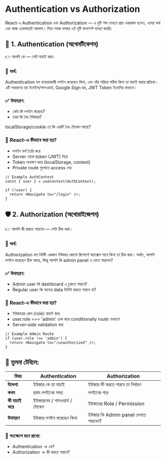# Authentication vs Authorization
React-এ Authentication এবং Authorization — এ দুটি শব্দ দেখতে প্রায় একরকম হলেও, এদের অর্থ এবং কাজ একেবারেই আলাদা। নিচে সহজ ভাষায় এই দুটি কনসেপ্ট ব্যাখ্যা করছি:

## 🔐 1. Authentication (অথেনটিকেশন)
👉 আপনি কে — সেটা যাচাই করা।

### 🧠 অর্থ:
Authentication হল ব্যবহারকারী লগইন করেছেন কিনা, এবং তাঁর পরিচয় সঠিক কিনা তা যাচাই করার প্রক্রিয়া। এটি সাধারণত হয় ইমেইল/পাসওয়ার্ড, Google Sign-in, JWT Token ইত্যাদির মাধ্যমে।

### ✅ উদাহরণ:
- কেউ কি লগইন করেছে?
- তারা কি বৈধ ইউজার?

localStorage/cookie তে কি একটি বৈধ টোকেন আছে?

### 🔧 React-এ কীভাবে করা হয়?
- লগইন ফর্ম তৈরি করে
- Server থেকে token (JWT) নিয়ে
- Token সংরক্ষণ করে (localStorage, context)
- Private route গুলোতে access দেয়

```
// Example AuthContext
const { user } = useContext(AuthContext);

if (!user) {
  return <Navigate to="/login" />;
}
```
## 🛡️ 2. Authorization (অথোরাইজেশন)
👉 আপনি কী করতে পারবেন — সেটা ঠিক করা।

### 🧠 অর্থ:
Authorization হল নির্দিষ্ট একজন ইউজার কোনো রিসোর্সে অ্যাক্সেস পাবে কিনা তা ঠিক করা। অর্থাৎ, আপনি লগইন করেছেন ঠিক আছে, কিন্তু আপনি কি admin panel এ যেতে পারবেন?

### ✅ উদাহরণ:
- Admin user কি dashboard এ ঢুকতে পারবে?
- Regular user কি অন্যের data ডিলিট করতে পারবে না?

### 🔧 React-এ কীভাবে করা হয়?
- ইউজারের রোল (role) যাচাই করে
- user.role === 'admin' চেক করে conditionally route দেখানো
- Server-side validation করা

```
// Example Admin Route
if (user.role !== 'admin') {
  return <Navigate to="/unauthorized" />;
}
```
## 🔁 তুলনা টেবিলে:
| বিষয়        | Authentication                     | Authorization                          |
|-------------|-------------------------------------|------------------------------------------|
| **উদ্দেশ্য** | ইউজার কে তা যাচাই                 | ইউজার কী করতে পারবে তা নির্ধারণ         |
| **কখন**     | প্রথম লগইনের সময়                    | লগইনের পরে                              |
| **কী যাচাই করে** | ইউজারনেম / পাসওয়ার্ড / টোকেন | ইউজারের Role / Permission              |
| **উদাহরণ**   | ইউজার লগইন করেছেন কিনা            | ইউজার কি Admin panel দেখতে পারবেন?     |
### 📌 সংক্ষেপে মনে রাখো:
- Authentication → কে?
- Authorization → কী করতে পারবে?

